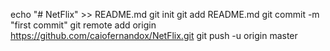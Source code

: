 echo "# NetFlix" >> README.md
git init
git add README.md
git commit -m "first commit"
git remote add origin https://github.com/caiofernandox/NetFlix.git
git push -u origin master
